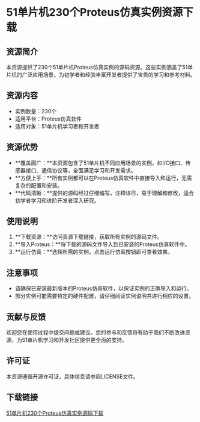 # 51单片机230个Proteus仿真实例资源下载

## 资源简介

本资源提供了230个51单片机Proteus仿真实例的源码资源。这些实例涵盖了51单片机的广泛应用场景，为初学者和经验丰富开发者提供了宝贵的学习和参考材料。

## 资源内容

- 实例数量：230个
- 适用平台：Proteus仿真软件
- 适用对象：51单片机学习者和开发者

## 资源优势

- **覆盖面广：**本资源包含了51单片机不同应用场景的实例，如I/O接口、传感器接口、通信协议等，全面满足学习和开发需求。
- **方便上手：**所有实例都可以在Proteus仿真软件中直接导入和运行，无需复杂的配置和安装。
- **代码清晰：**提供的源码经过仔细编写，注释详尽，易于理解和修改，适合初学者学习和进阶开发者深入研究。

## 使用说明

1. **下载资源：**访问资源下载链接，获取所有实例的源码文件。
2. **导入Proteus：**将下载的源码文件导入到已安装的Proteus仿真软件中。
3. **运行仿真：**选择所需的实例，点击运行仿真按钮即可查看效果。

## 注意事项

- 请确保已安装最新版本的Proteus仿真软件，以保证实例的正确导入和运行。
- 部分实例可能需要特定的硬件配置，请仔细阅读实例说明并进行相应的设置。

## 贡献与反馈

欢迎您在使用过程中提交问题或建议。您的参与和反馈将有助于我们不断改进资源，为51单片机学习和开发社区提供更全面的支持。

## 许可证

本资源遵循开源许可证，具体信息请参阅LICENSE文件。

## 下载链接

[51单片机230个Proteus仿真实例源码下载](https://pan.quark.cn/s/06ff303317e0)